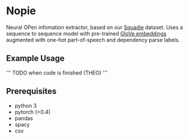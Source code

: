 # Nopie

Neural OPen infomation extractor, based on our [Squadie](https://github.com/NPCai/Squadie) dataset. Uses a sequence to sequence model with pre-trained [GloVe embeddings](https://nlp.stanford.edu/projects/glove/) augmented with one-hot part-of-speech and dependency parse labels.  
## Example Usage

'''
TODO when code is finished (THEO)
'''

## Prerequisites

* python 3
* pytorch (>0.4)
* pandas
* spacy
* csv
